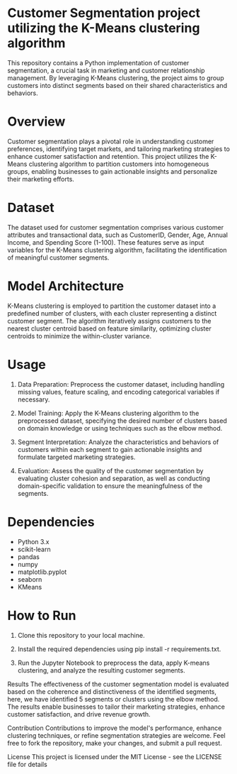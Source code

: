 # Customer Segmentation project utilizing the K-Means clustering algorithm
This repository contains a Python implementation of customer segmentation, a crucial task in marketing and customer relationship management. By leveraging K-Means clustering, the project aims to group customers into distinct segments based on their shared characteristics and behaviors.

# Overview
Customer segmentation plays a pivotal role in understanding customer preferences, identifying target markets, and tailoring marketing strategies to enhance customer satisfaction and retention. This project utilizes the K-Means clustering algorithm to partition customers into homogeneous groups, enabling businesses to gain actionable insights and personalize their marketing efforts.

# Dataset
The dataset used for customer segmentation comprises various customer attributes and transactional data, such as CustomerID, Gender, Age,	Annual Income, and Spending Score (1-100). These features serve as input variables for the K-Means clustering algorithm, facilitating the identification of meaningful customer segments.

# Model Architecture
K-Means clustering is employed to partition the customer dataset into a predefined number of clusters, with each cluster representing a distinct customer segment. The algorithm iteratively assigns customers to the nearest cluster centroid based on feature similarity, optimizing cluster centroids to minimize the within-cluster variance.

# Usage
1. Data Preparation: Preprocess the customer dataset, including handling missing values, feature scaling, and encoding categorical variables if necessary.

2. Model Training: Apply the K-Means clustering algorithm to the preprocessed dataset, specifying the desired number of clusters based on domain knowledge or using techniques such as the elbow method.

3. Segment Interpretation: Analyze the characteristics and behaviors of customers within each segment to gain actionable insights and formulate targeted marketing strategies.

4. Evaluation: Assess the quality of the customer segmentation by evaluating cluster cohesion and separation, as well as conducting domain-specific validation to ensure the meaningfulness of the segments.

# Dependencies
- Python 3.x
- scikit-learn
- pandas
- numpy
- matplotlib.pyplot
- seaborn
- KMeans
# How to Run
1. Clone this repository to your local machine.

2. Install the required dependencies using pip install -r requirements.txt.

3. Run the Jupyter Notebook to preprocess the data, apply K-means clustering, and analyze the resulting customer segments.

Results
The effectiveness of the customer segmentation model is evaluated based on the coherence and distinctiveness of the identified segments, here, we have identified 5 segments or clusters using the elbow method. The results enable businesses to tailor their marketing strategies, enhance customer satisfaction, and drive revenue growth.

Contribution
Contributions to improve the model's performance, enhance clustering techniques, or refine segmentation strategies are welcome. Feel free to fork the repository, make your changes, and submit a pull request.

License
This project is licensed under the MIT License - see the LICENSE file for details
